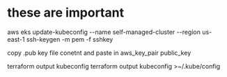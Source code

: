 
# these are important

aws eks update-kubeconfig --name self-managed-cluster --region us-east-1
ssh-keygen -m pem -f sshkey 

copy .pub key file conetnt and paste in aws_key_pair public_key


terraform output kubeconfig
terraform output kubeconfig >~/.kube/config




